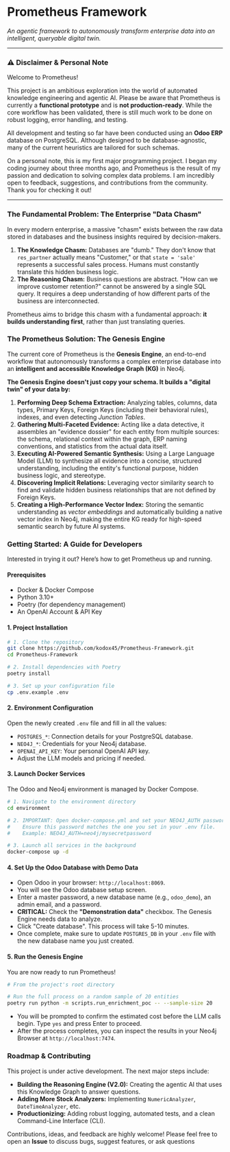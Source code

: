 # Prometheus Framework
_An agentic framework to autonomously transform enterprise data into an intelligent, queryable digital twin._


---

### **⚠️ Disclaimer & Personal Note**

Welcome to Prometheus!

This project is an ambitious exploration into the world of automated knowledge engineering and agentic AI. Please be aware that Prometheus is currently a **functional prototype** and is **not production-ready**. While the core workflow has been validated, there is still much work to be done on robust logging, error handling, and testing.

All development and testing so far have been conducted using an **Odoo ERP** database on PostgreSQL. Although designed to be database-agnostic, many of the current heuristics are tailored for such schemas.

On a personal note, this is my first major programming project. I began my coding journey about three months ago, and Prometheus is the result of my passion and dedication to solving complex data problems. I am incredibly open to feedback, suggestions, and contributions from the community. Thank you for checking it out!

---

### **The Fundamental Problem: The Enterprise "Data Chasm"**

In every modern enterprise, a massive "chasm" exists between the raw data stored in databases and the business insights required by decision-makers.

1.  **The Knowledge Chasm:** Databases are "dumb." They don't know that `res_partner` actually means "Customer," or that `state = 'sale'` represents a successful sales process. Humans must constantly translate this hidden business logic.
2.  **The Reasoning Chasm:** Business questions are abstract. "How can we improve customer retention?" cannot be answered by a single SQL query. It requires a deep understanding of how different parts of the business are interconnected.

Prometheus aims to bridge this chasm with a fundamental approach: **it builds understanding first**, rather than just translating queries.

### **The Prometheus Solution: The Genesis Engine**

The current core of Prometheus is the **Genesis Engine**, an end-to-end workflow that autonomously transforms a complex enterprise database into an **intelligent and accessible Knowledge Graph (KG)** in Neo4j.

**The Genesis Engine doesn't just copy your schema. It builds a "digital twin" of your data by:**
1.  **Performing Deep Schema Extraction:** Analyzing tables, columns, data types, Primary Keys, Foreign Keys (including their behavioral rules), indexes, and even detecting *Junction Tables*.
2.  **Gathering Multi-Faceted Evidence:** Acting like a data detective, it assembles an "evidence dossier" for each entity from multiple sources: the schema, relational context within the graph, ERP naming conventions, and statistics from the actual data itself.
3.  **Executing AI-Powered Semantic Synthesis:** Using a Large Language Model (LLM) to synthesize all evidence into a concise, structured understanding, including the entity's functional purpose, hidden business logic, and stereotype.
4.  **Discovering Implicit Relations:** Leveraging vector similarity search to find and validate hidden business relationships that are not defined by Foreign Keys.
5.  **Creating a High-Performance Vector Index:** Storing the semantic understanding as *vector embeddings* and automatically building a native vector index in Neo4j, making the entire KG ready for high-speed semantic search by future AI systems.

### **Getting Started: A Guide for Developers**

Interested in trying it out? Here’s how to get Prometheus up and running.

#### **Prerequisites**
-   Docker & Docker Compose
-   Python 3.10+
-   Poetry (for dependency management)
-   An OpenAI Account & API Key

#### **1. Project Installation**

```bash
# 1. Clone the repository
git clone https://github.com/kodox45/Prometheus-Framework.git
cd Prometheus-Framework

# 2. Install dependencies with Poetry
poetry install

# 3. Set up your configuration file
cp .env.example .env
```

#### **2. Environment Configuration**

Open the newly created `.env` file and fill in all the values:
-   `POSTGRES_*`: Connection details for your PostgreSQL database.
-   `NEO4J_*`: Credentials for your Neo4j database.
-   `OPENAI_API_KEY`: Your personal OpenAI API key.
-   Adjust the LLM models and pricing if needed.

#### **3. Launch Docker Services**

The Odoo and Neo4j environment is managed by Docker Compose.

```bash
# 1. Navigate to the environment directory
cd environment

# 2. IMPORTANT: Open docker-compose.yml and set your NEO4J_AUTH password.
#    Ensure this password matches the one you set in your .env file.
#    Example: NEO4J_AUTH=neo4j/mysecretpassword

# 3. Launch all services in the background
docker-compose up -d
```

#### **4. Set Up the Odoo Database with Demo Data**

-   Open Odoo in your browser: `http://localhost:8069`.
-   You will see the Odoo database setup screen.
-   Enter a master password, a new database name (e.g., `odoo_demo`), an admin email, and a password.
-   **CRITICAL:** Check the **"Demonstration data"** checkbox. The Genesis Engine needs data to analyze.
-   Click "Create database". This process will take 5-10 minutes.
-   Once complete, make sure to update `POSTGRES_DB` in your `.env` file with the new database name you just created.

#### **5. Run the Genesis Engine**

You are now ready to run Prometheus!

```bash
# From the project's root directory

# Run the full process on a random sample of 20 entities
poetry run python -m scripts.run_enrichment_poc -- --sample-size 20
```
-   You will be prompted to confirm the estimated cost before the LLM calls begin. Type `yes` and press Enter to proceed.
-   After the process completes, you can inspect the results in your Neo4j Browser at `http://localhost:7474`.

### **Roadmap & Contributing**
This project is under active development. The next major steps include:
-   **Building the Reasoning Engine (V2.0):** Creating the agentic AI that uses this Knowledge Graph to answer questions.
-   **Adding More Stock Analyzers:** Implementing `NumericAnalyzer`, `DateTimeAnalyzer`, etc.
-   **Productionizing:** Adding robust logging, automated tests, and a clean Command-Line Interface (CLI).

Contributions, ideas, and feedback are highly welcome! Please feel free to open an **Issue** to discuss bugs, suggest features, or ask questions